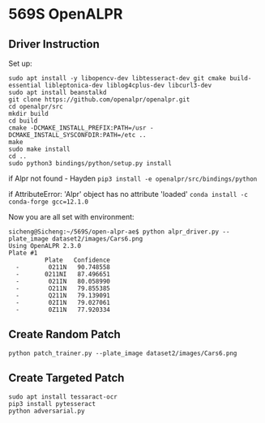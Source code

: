 # 569S OpenALPR

## Driver Instruction
Set up:
```
sudo apt install -y libopencv-dev libtesseract-dev git cmake build-essential libleptonica-dev liblog4cplus-dev libcurl3-dev
sudo apt install beanstalkd
git clone https://github.com/openalpr/openalpr.git
cd openalpr/src
mkdir build
cd build
cmake -DCMAKE_INSTALL_PREFIX:PATH=/usr -DCMAKE_INSTALL_SYSCONFDIR:PATH=/etc ..
make
sudo make install
cd ..
sudo python3 bindings/python/setup.py install
```

if Alpr not found - Hayden
`pip3 install -e openalpr/src/bindings/python`

if AttributeError: 'Alpr' object has no attribute 'loaded'
`conda install -c conda-forge gcc=12.1.0`

Now you are all set with environment:
```
sicheng@Sicheng:~/569S/open-alpr-ae$ python alpr_driver.py --plate_image dataset2/images/Cars6.png
Using OpenALPR 2.3.0
Plate #1
          Plate   Confidence
  -        0211N   90.748558
  -       0211NI   87.496651
  -        021IN   80.058990
  -        O211N   79.855385
  -        Q211N   79.139091
  -        02I1N   79.027061
  -        0Z11N   77.920334
```

## Create Random Patch

```
python patch_trainer.py --plate_image dataset2/images/Cars6.png
```

## Create Targeted Patch

```
sudo apt install tessaract-ocr
pip3 install pytesseract
python adversarial.py
```
